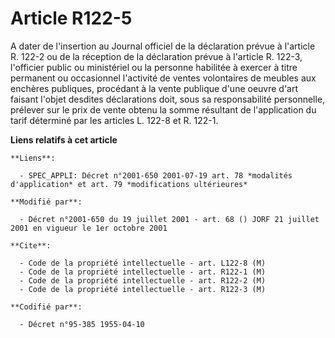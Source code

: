 # Article R122-5

A dater de l'insertion au Journal officiel de la déclaration prévue à l'article R. 122-2 ou de la réception de la déclaration
prévue à l'article R. 122-3, l'officier public ou ministériel ou la personne habilitée à exercer à titre permanent ou
occasionnel l'activité de ventes volontaires de meubles aux enchères publiques, procédant à la vente publique d'une oeuvre
d'art faisant l'objet desdites déclarations doit, sous sa responsabilité personnelle, prélever sur le prix de vente obtenu la
somme résultant de l'application du tarif déterminé par les articles L. 122-8 et R. 122-1.

**Liens relatifs à cet article**

	**Liens**:

	  - SPEC_APPLI: Décret n°2001-650 2001-07-19 art. 78 *modalités d'application* et art. 79 *modifications ultérieures*

	**Modifié par**:

	  - Décret n°2001-650 du 19 juillet 2001 - art. 68 () JORF 21 juillet 2001 en vigueur le 1er octobre 2001

	**Cite**:

	  - Code de la propriété intellectuelle - art. L122-8 (M)
	  - Code de la propriété intellectuelle - art. R122-1 (M)
	  - Code de la propriété intellectuelle - art. R122-2 (M)
	  - Code de la propriété intellectuelle - art. R122-3 (M)

	**Codifié par**:

	  - Décret n°95-385 1955-04-10
